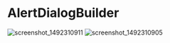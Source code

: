 # AlertDialogBuilder
![screenshot_1492310911](https://cloud.githubusercontent.com/assets/20631330/25068620/5ecf420c-2237-11e7-9812-08c782835a46.png)
![screenshot_1492310905](https://cloud.githubusercontent.com/assets/20631330/25068621/68c50846-2237-11e7-8fd0-55c9f1be217c.png)
